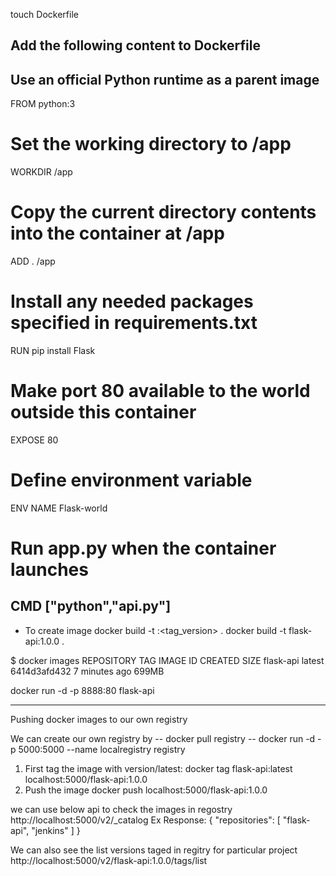 touch Dockerfile

Add the following content to Dockerfile
--------------------------------------------------------------------------------
## Use an official Python runtime as a parent image
FROM python:3

# Set the working directory to /app
WORKDIR /app

# Copy the current directory contents into the container at /app
ADD . /app

# Install any needed packages specified in requirements.txt
RUN pip install Flask

# Make port 80 available to the world outside this container
EXPOSE 80

# Define environment variable
ENV NAME Flask-world

# Run app.py when the container launches
CMD ["python","api.py"]
--------------------------------------------------------------------------------
- To create image
docker build -t <name>:<tag_version> .
docker build -t flask-api:1.0.0 .

$ docker images
REPOSITORY                                      TAG                 IMAGE ID            CREATED             SIZE
flask-api                                       latest              6414d3afd432        7 minutes ago       699MB

docker run -d -p 8888:80 flask-api

--------------------------------------------------------------------------------
Pushing docker images to our own registry

We can create our own registry by
-- docker pull registry
-- docker run -d -p 5000:5000 --name localregistry registry

1. First tag the image with version/latest:
docker tag flask-api:latest localhost:5000/flask-api:1.0.0
2. Push the image
docker push localhost:5000/flask-api:1.0.0

we can use below api to check the images in regostry
http://localhost:5000/v2/_catalog
Ex Response:
{
  "repositories": [
    "flask-api",
    "jenkins"
  ]
}

We can also see the list versions taged in regitry for particular project
http://localhost:5000/v2/flask-api:1.0.0/tags/list
